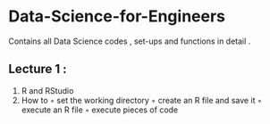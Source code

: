 # Data-Science-for-Engineers
Contains all Data Science codes , set-ups and functions in detail .

## Lecture 1 :
1. R and RStudio 
2. How to ◦ set the working directory 
 ◦ create an R file and save it 
 ◦ execute an R file 
 ◦ execute pieces of code

